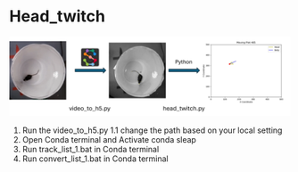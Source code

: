# Head_twitch
![Overview](overview.png)
1. Run the video_to_h5.py
    1.1 change the path based on your local setting
2. Open Conda terminal and Activate conda sleap
3. Run track_list_1.bat in Conda terminal
4. Run convert_list_1.bat in Conda terminal
